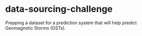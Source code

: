 # data-sourcing-challenge
Prepping a dataset for a prediction system that will help predict Geomagnetic Storms (GSTs).
